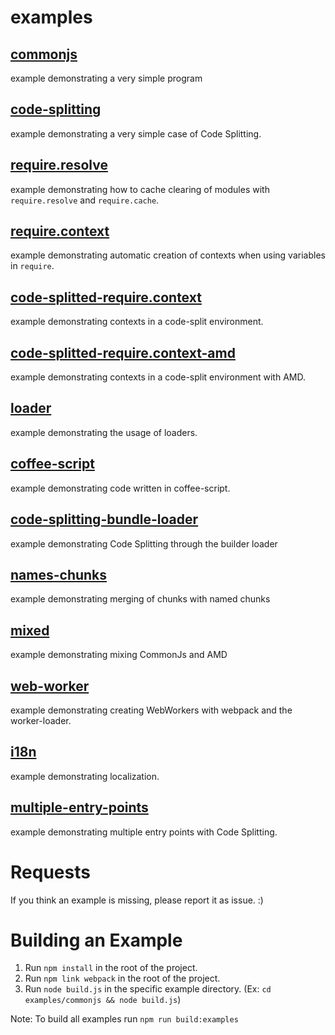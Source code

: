 # examples

## [commonjs](commonjs)

example demonstrating a very simple program

## [code-splitting](code-splitting)

example demonstrating a very simple case of Code Splitting.

## [require.resolve](require.resolve)

example demonstrating how to cache clearing of modules with `require.resolve` and `require.cache`.

## [require.context](require.context)

example demonstrating automatic creation of contexts when using variables in `require`.

## [code-splitted-require.context](code-splitted-require.context)

example demonstrating contexts in a code-split environment.

## [code-splitted-require.context-amd](code-splitted-require.context-amd)

example demonstrating contexts in a code-split environment with AMD.

## [loader](loader)

example demonstrating the usage of loaders.

## [coffee-script](coffee-script)

example demonstrating code written in coffee-script.

## [code-splitting-bundle-loader](code-splitting-bundle-loader)

example demonstrating Code Splitting through the builder loader

## [names-chunks](names-chunks)

example demonstrating merging of chunks with named chunks

## [mixed](mixed)

example demonstrating mixing CommonJs and AMD

## [web-worker](web-worker)

example demonstrating creating WebWorkers with webpack and the worker-loader.

## [i18n](i18n)

example demonstrating localization.

## [multiple-entry-points](multiple-entry-points)

example demonstrating multiple entry points with Code Splitting.

# Requests

If you think an example is missing, please report it as issue. :)

# Building an Example

1. Run `npm install` in the root of the project.
2. Run `npm link webpack` in the root of the project.
3. Run `node build.js` in the specific example directory. (Ex: `cd examples/commonjs && node build.js`)

Note: To build all examples run `npm run build:examples`
